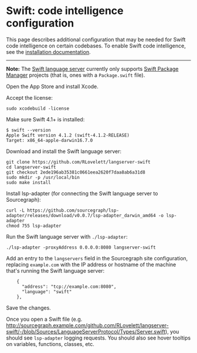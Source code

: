 # Swift: code intelligence configuration

This page describes additional configuration that may be needed for Swift code intelligence on certain codebases. To enable Swift code intelligence, see the [installation documentation](install/index.md).

---

**Note:** The [Swift language server](https://github.com/RLovelett/langserver-swift) currently only supports [Swift Package Manager](https://swift.org/package-manager/) projects (that is, ones with a `Package.swift` file).

Open the App Store and install Xcode.

Accept the license:

```
sudo xcodebuild -license
```

Make sure Swift 4.1+ is installed:

```
$ swift --version
Apple Swift version 4.1.2 (swift-4.1.2-RELEASE)
Target: x86_64-apple-darwin16.7.0
```

Download and install the Swift language server:

```
git clone https://github.com/RLovelett/langserver-swift
cd langserver-swift
git checkout 2ede196ab35381c0661eea2620f7daa8ab6a31d8
sudo mkdir -p /usr/local/bin
sudo make install
```

Install lsp-adapter (for connecting the Swift language server to Sourcegraph):

```
curl -L https://github.com/sourcegraph/lsp-adapter/releases/download/v0.0.7/lsp-adapter_darwin_amd64 -o lsp-adapter
chmod 755 lsp-adapter
```

Run the Swift language server with `./lsp-adapter`:

```
./lsp-adapter -proxyAddress 0.0.0.0:8080 langserver-swift
```

Add an entry to the `langservers` field in the Sourcegraph site configuration, replacing `example.com` with the IP address or hostname of the machine that's running the Swift language server:

```
    {
      "address": "tcp://example.com:8080",
      "language": "swift"
    },
```

Save the changes.

Once you open a Swift file (e.g. http://sourcegraph.example.com/github.com/RLovelett/langserver-swift/-/blob/Sources/LanguageServerProtocol/Types/Server.swift), you should see `lsp-adapter` logging requests. You should also see hover tooltips on variables, functions, classes, etc.
